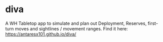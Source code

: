# diva
A WH Tabletop app to simulate and plan out Deployment, Reserves, first-turn moves and sightlines / movement ranges.
Find it here:
https://antaresx101.github.io/diva/
